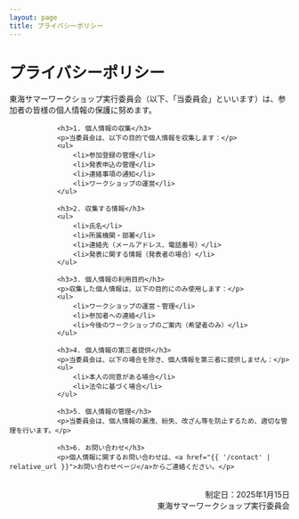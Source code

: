 ```yaml
---
layout: page
title: プライバシーポリシー
---
```


<h1 class="section-title">プライバシーポリシー</h1>

<div class="card" style="max-width: 800px; margin: 0 auto;">
    <div class="card-content">
                <p>東海サマーワークショップ実行委員会（以下、「当委員会」といいます）は、参加者の皆様の個人情報の保護に努めます。</p>

                <h3>1. 個人情報の収集</h3>
                <p>当委員会は、以下の目的で個人情報を収集します：</p>
                <ul>
                    <li>参加登録の管理</li>
                    <li>発表申込の管理</li>
                    <li>連絡事項の通知</li>
                    <li>ワークショップの運営</li>
                </ul>
                
                <h3>2. 収集する情報</h3>
                <ul>
                    <li>氏名</li>
                    <li>所属機関・部署</li>
                    <li>連絡先（メールアドレス、電話番号）</li>
                    <li>発表に関する情報（発表者の場合）</li>
                </ul>
                
                <h3>3. 個人情報の利用目的</h3>
                <p>収集した個人情報は、以下の目的にのみ使用します：</p>
                <ul>
                    <li>ワークショップの運営・管理</li>
                    <li>参加者への連絡</li>
                    <li>今後のワークショップのご案内（希望者のみ）</li>
                </ul>
                
                <h3>4. 個人情報の第三者提供</h3>
                <p>当委員会は、以下の場合を除き、個人情報を第三者に提供しません：</p>
                <ul>
                    <li>本人の同意がある場合</li>
                    <li>法令に基づく場合</li>
                </ul>
                
                <h3>5. 個人情報の管理</h3>
                <p>当委員会は、個人情報の漏洩、紛失、改ざん等を防止するため、適切な管理を行います。</p>
                
                <h3>6. お問い合わせ</h3>
                <p>個人情報に関するお問い合わせは、<a href="{{ '/contact' | relative_url }}">お問い合わせページ</a>からご連絡ください。</p>

<p style="text-align: right; margin-top: 2rem;">
制定日：2025年1月15日<br>
東海サマーワークショップ実行委員会
</p>
    </div>
</div>
